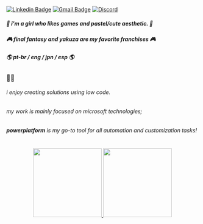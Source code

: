 [![Linkedin Badge](https://img.shields.io/badge/-Leticia%20Souza-blue?style=flat-square&logo=Linkedin&logoColor=white)](https://www.linkedin.com/in/leticiaos/)
[![Gmail Badge](https://img.shields.io/badge/gmail-c14438?style=flat-square&logo=Gmail&logoColor=white)](mailto:f4irykei@gmail.com)
[![Discord](https://img.shields.io/badge/-pvppycat-1865da?style=flat-square&logo=Discord&logoColor=white)](https://discord.com)

##### 🌺 i'm a girl who likes games and pastel/cute aesthetic. 🌺
##### 🎮 *final fantasy* and *yakuza* are my favorite franchises 🎮
##### 🌎 pt-br / eng / jpn / esp 🌎
#####
  
## 
### 👩‍💻
###### i enjoy creating solutions using *low code*.
###### my work is mainly focused on *microsoft technologies*;
###### **powerplatform** is my go-to tool for all *automation* and *customization* tasks!



<!--
**notlele/notlele** is a ✨ _special_ ✨ repository because its `README.md` (this file) appears on your GitHub profile.

Here are some ideas to get you started:

- 🔭 I’m currently working on ...
- 🌱 I’m currently learning ...
- 👯 I’m looking to collaborate on ...
- 🤔 I’m looking for help with ...
- 💬 Ask me about ...
- 📫 How to reach me: ...
- 😄 Pronouns: ...
- ⚡ Fun fact: ...
-->
#
<div align="center">
  <a href="https://github.com/notlele">
  <img height="180em" src="https://github-readme-stats.vercel.app/api?username=notlele&show_icons=true&theme=dark&include_all_commits=true&count_private=true"/>
  <img height="180em" src="https://github-readme-stats.vercel.app/api/top-langs/?username=notlele&layout=compact&langs_count=8&theme=dark&count_private=true"/>
</div>

